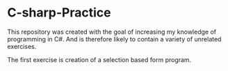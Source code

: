 # C-sharp-Practice

This repository was created with the goal of increasing my knowledge of programming in C#. And is therefore likely to contain a variety of
unrelated exercises.

The first exercise is creation of a selection based form program.